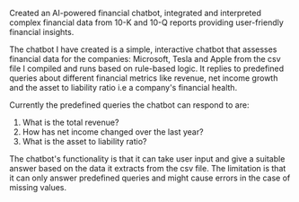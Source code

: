 Created an AI-powered financial chatbot, integrated and interpreted complex financial data from 10-K and 10-Q reports providing user-friendly financial insights.

The chatbot I have created is a simple, interactive chatbot that assesses financial data for the companies: Microsoft, Tesla and Apple from the csv file I compiled and runs based on rule-based logic. It replies to predefined queries about different financial metrics like revenue, net income growth and the asset to liability ratio i.e a company's financial health.

Currently the predefined queries the chatbot can respond to are:
1. What is the total revenue?
2. How has net income changed over the last year?
3. What is the asset to liability ratio?

The chatbot's functionality is that it can take user input and give a suitable answer based on the data it extracts from the csv file. The limitation is that it can only answer predefined queries and might cause errors in the case of missing values.

